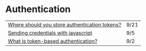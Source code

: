# Authentication

|  |  |
| :--- | :--- |
| [Where should you store authentication tokens?](https://gomakethings.com/where-should-you-store-authentication-tokens/) | 9/21 |
| [Sending credentials with javascript](https://gomakethings.com/sending-credentials-with-javascript/) | 9/5 |
| [What is token-based authentication?](https://gomakethings.com/what-is-token-based-authentication/) | 9/2 |

